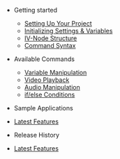 <!-- docs/_sidebar.md -->

* Getting started

  * [Setting Up Your Project](/mds/setup.md)
  * [Initializing Settings & Variables](/mds/settings.md)
  * [IV-Node Structure](/mds/nodeStructure.md)
  * [Command Syntax](/mds/commandSyntax.md)


* Available Commands

  * [Variable Manipulation](/mds/variableCommands.md)
  * [Video Playback](/mds/video.md)
  * [Audio Manipulation](/mds/audio.md)
  * [if/else Conditions](/mds/conditional.md)

* Sample Applications

 * [Latest Features](/mds/sampleApps.md)


* Release History

 * [Latest Features](/mds/releaseHistory.md)
